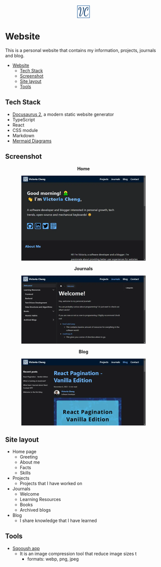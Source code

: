 <div align="center">

[<img alt="VC logo" src="./static/img/logo.png" width="40" /> ](https://victoriacheng15.vercel.app/)

</div>

# Website

This is a personal website that contains my information, projects, journals and blog.

- [Website](#website)
  - [Tech Stack](#tech-stack)
  - [Screenshot](#screenshot)
  - [Site layout](#site-layout)
  - [Tools](#tools)

## Tech Stack

- [Docusaurus 2](https://docusaurus.io/), a modern static website generator
- TypeScript
- React
- CSS module
- Markdown
- [Mermaid Diagrams](https://mermaid-js.github.io/mermaid/#/)

## Screenshot

<div align="center">

**Home**

<img src="./images-for-md/personal-website.webp" width="400" />

**Journals**

<img src="./images-for-md/personal-website-journals.webp" width="400" />

**Blog**

<img src="./images-for-md/personal-website-blog.webp" width="400" />

</div>

## Site layout

- Home page
  - Greeting
  - About me
  - Facts
  - Skills
- Projects
  - Projects that I have worked on
- Journals
  - Welcome
  - Learning Resources
  - Books
  - Archived blogs
- Blog
  - I share knowledge that I have learned

## Tools

- [Sqooush app](https://squoosh.app/)
  - It is an image compression tool that reduce image sizes t
    - formats: webp, png, jpeg
